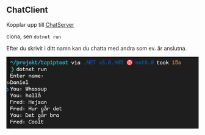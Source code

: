 ## ChatClient

Kopplar upp till [ChatServer](https://github.com/gherghett/ChatServer)

clona, sen `dotnet run`

Efter du skrivit i ditt namn kan du chatta med andra som ev. är anslutna.

![use](image.png)
